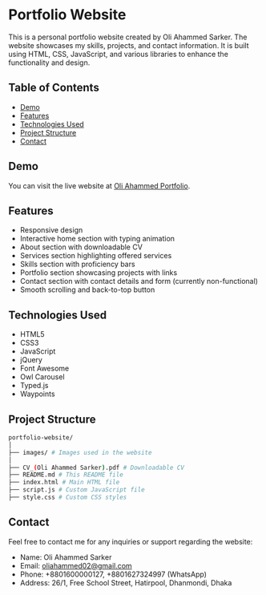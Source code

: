 # Portfolio Website

This is a personal portfolio website created by Oli Ahammed Sarker. The website showcases my skills, projects, and contact information. It is built using HTML, CSS, JavaScript, and various libraries to enhance the functionality and design.

## Table of Contents

- [Demo](#demo)
- [Features](#features)
- [Technologies Used](#technologies-used)
- [Project Structure](#project-structure)
- [Contact](#contact)

## Demo

You can visit the live website at [Oli Ahammed Portfolio](https://your-portfolio-website-link.com).

## Features

- Responsive design
- Interactive home section with typing animation
- About section with downloadable CV
- Services section highlighting offered services
- Skills section with proficiency bars
- Portfolio section showcasing projects with links
- Contact section with contact details and form (currently non-functional)
- Smooth scrolling and back-to-top button

## Technologies Used

- HTML5
- CSS3
- JavaScript
- jQuery
- Font Awesome
- Owl Carousel
- Typed.js
- Waypoints

## Project Structure

```bash
portfolio-website/
│
├── images/ # Images used in the website
│
├── CV_(Oli Ahammed Sarker).pdf # Downloadable CV
├── README.md # This README file
├── index.html # Main HTML file
├── script.js # Custom JavaScript file
├── style.css # Custom CSS styles
```

## Contact
Feel free to contact me for any inquiries or support regarding the website:

- Name: Oli Ahammed Sarker
- Email: oliahammed02@gmail.com
- Phone: +8801600000127, +8801627324997 (WhatsApp)
- Address: 26/1, Free School Street, Hatirpool, Dhanmondi, Dhaka

